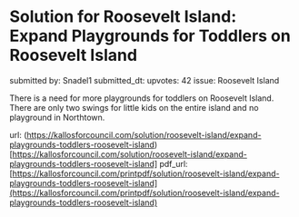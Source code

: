 # Solution for Roosevelt Island: Expand Playgrounds for Toddlers on Roosevelt Island #

submitted by: Snadel1
submitted_dt: 
upvotes: 42
issue: Roosevelt Island

There is a need for more playgrounds for toddlers on Roosevelt Island. There are only two swings for little kids on the entire island and no playground in Northtown.

url: (https://kallosforcouncil.com/solution/roosevelt-island/expand-playgrounds-toddlers-roosevelt-island)[https://kallosforcouncil.com/solution/roosevelt-island/expand-playgrounds-toddlers-roosevelt-island]
pdf_url: [https://kallosforcouncil.com/printpdf/solution/roosevelt-island/expand-playgrounds-toddlers-roosevelt-island](https://kallosforcouncil.com/printpdf/solution/roosevelt-island/expand-playgrounds-toddlers-roosevelt-island)
